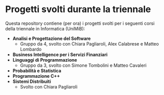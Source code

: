 # Progetti svolti durante la triennale

Questa repository contiene (per ora) i progetti svolti per i seguenti corsi della triennale in Informatica (UniMiB):

 - **Analisi e Progettazione del Software**
	 - Gruppo da 4, svolto con Chiara Pagliaroli, Alex Calabrese e Matteo Lombardo
 -  **Business Intelligence per i Servizi Finanziari**
 - **Linguaggi di Programmazione**
	 - Gruppo da 3, svolto con Simone Tombolini e Matteo Cavaleri
 - **Probabilità e Statistica**
 - **Programmazione C++**
 - **Sistemi Distribuiti**
	 - Svolto con Chiara Pagliaroli